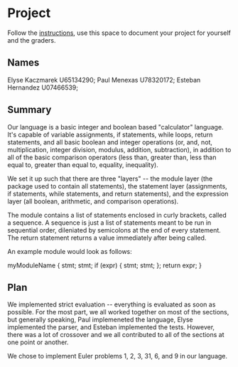 # Project

Follow the [instructions](INSTRUCTIONS.md), use this space to document your project for yourself and the graders.

## Names
Elyse Kaczmarek U65134290;
Paul Menexas U78320172;
Esteban Hernandez U07466539;


## Summary
Our language is a basic integer and boolean based "calculator" language. It's capable of variable assignments, if statements, while loops, return statements, and all basic boolean and integer operations (or, and, not, multiplication, integer division, modulus, addition, subtraction), in addition to all of the basic comparison operators (less than, greater than, less than equal to, greater than equal to, equality, inequality). 

We set it up such that there are three "layers" -- the module layer (the package used to contain all statements), the statement layer (assignments, if statements, while statements, and return statements), and the expression layer (all boolean, arithmetic, and comparison operations).

The module contains a list of statements enclosed in curly brackets, called a sequence. A sequence is just a list of statements meant to be run in sequential order, dileniated by semicolons at the end of every statement. The return statement returns a value immediately after being called.

An example module would look as follows: 

myModuleName {
	stmt;
	stmt;
	if (expr) {
		stmt;
		stmt;
	};
	return expr;
} 

## Plan
We implemented strict evaluation -- everything is evaluated as soon as possible. For the most part, we all worked together on most of the sections, but generally speaking, Paul implemeneted the language, Elyse implemented the parser, and Esteban implemented the tests. However, there was a lot of crossover and we all contributed to all of the sections at one point or another.

We chose to implement Euler problems 1, 2, 3, 31, 6, and 9 in our language.
